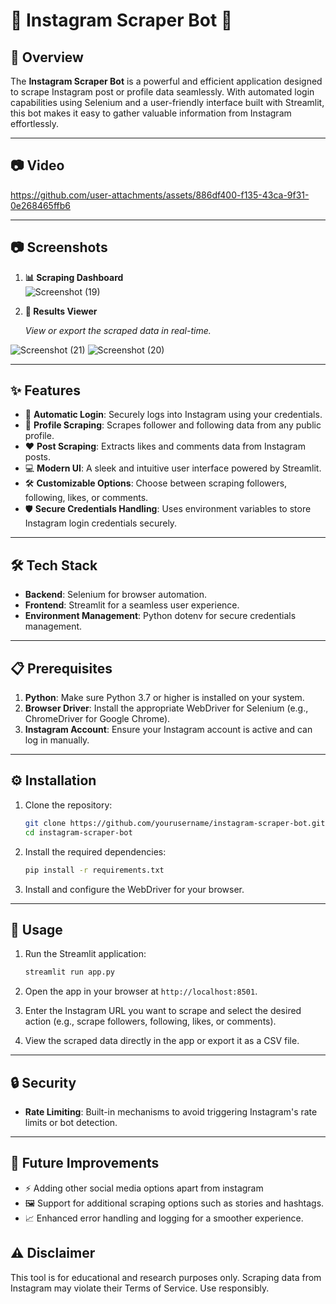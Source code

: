 # 📸 Instagram Scraper Bot 🚀

## 🌟 Overview
The **Instagram Scraper Bot** is a powerful and efficient application designed to scrape Instagram post or profile data seamlessly. With automated login capabilities using Selenium and a user-friendly interface built with Streamlit, this bot makes it easy to gather valuable information from Instagram effortlessly.

---


## 📷 Video 


https://github.com/user-attachments/assets/886df400-f135-43ca-9f31-0e268465ffb6


---

## 📷 Screenshots



1. **📊 Scraping Dashboard**  
![Screenshot (19)](https://github.com/user-attachments/assets/f8e80466-8198-407d-9693-70d1acb4a143)

2. **📁 Results Viewer**
   
   *View or export the scraped data in real-time.*
   
![Screenshot (21)](https://github.com/user-attachments/assets/c0ab98e7-ae52-469d-ae96-1c3b9dbc98c6)
![Screenshot (20)](https://github.com/user-attachments/assets/07d3eea3-1a65-4f4c-a86c-d9af79394d61)

---



## ✨ Features

- 🔐 **Automatic Login**: Securely logs into Instagram using your credentials.
- 👥 **Profile Scraping**: Scrapes follower and following data from any public profile.
- ❤️ **Post Scraping**: Extracts likes and comments data from Instagram posts.
- 💻 **Modern UI**: A sleek and intuitive user interface powered by Streamlit.
- 🛠️ **Customizable Options**: Choose between scraping followers, following, likes, or comments.
- 🛡️ **Secure Credentials Handling**: Uses environment variables to store Instagram login credentials securely.

---

## 🛠️ Tech Stack

- **Backend**: Selenium for browser automation.
- **Frontend**: Streamlit for a seamless user experience.
- **Environment Management**: Python dotenv for secure credentials management.

---

## 📋 Prerequisites

1. **Python**: Make sure Python 3.7 or higher is installed on your system.
2. **Browser Driver**: Install the appropriate WebDriver for Selenium (e.g., ChromeDriver for Google Chrome).
3. **Instagram Account**: Ensure your Instagram account is active and can log in manually.

---

## ⚙️ Installation

1. Clone the repository:
   ```bash
   git clone https://github.com/yourusername/instagram-scraper-bot.git
   cd instagram-scraper-bot
   ```

2. Install the required dependencies:
   ```bash
   pip install -r requirements.txt
   ```

3. Install and configure the WebDriver for your browser.

---

## 🚀 Usage

1. Run the Streamlit application:
   ```bash
   streamlit run app.py
   ```

2. Open the app in your browser at `http://localhost:8501`.

3. Enter the Instagram URL you want to scrape and select the desired action (e.g., scrape followers, following, likes, or comments).

4. View the scraped data directly in the app or export it as a CSV file.

---



## 🔒 Security

- **Rate Limiting**: Built-in mechanisms to avoid triggering Instagram's rate limits or bot detection.

---

## 🌟 Future Improvements
- ⚡ Adding other social media options apart from instagram
- 🖼️ Support for additional scraping options such as stories and hashtags.
- 📈 Enhanced error handling and logging for a smoother experience.

## ⚠️ Disclaimer

This tool is for educational and research purposes only. Scraping data from Instagram may violate their Terms of Service. Use responsibly.
